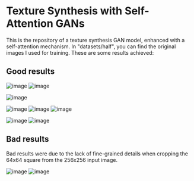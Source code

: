 # Texture Synthesis with Self-Attention GANs

This is the repository of a texture synthesis GAN model, enhanced with a self-attention mechanism. In "datasets/half", you can find the original images I used for training. 
These are some results achieved:

## Good results

![image](https://github.com/ChiaraGiaca/TextureSAGAN/assets/77294126/16224d18-1459-4a0e-98ef-72068f6565ea)
![image](https://github.com/ChiaraGiaca/TextureSAGAN/assets/77294126/6cf85a4d-4cee-4b38-ae53-69a7260f5b9a)

![image](https://github.com/ChiaraGiaca/TextureSAGAN/assets/77294126/766b8735-1fd7-4fe7-9e47-413bf40005e5)

![image](https://github.com/ChiaraGiaca/TextureSAGAN/assets/77294126/0417c02f-820b-4875-b238-0763f807628c)
![image](https://github.com/ChiaraGiaca/TextureSAGAN/assets/77294126/b0a405c1-b647-4cb2-945a-0041775e5fd5)
![image](https://github.com/ChiaraGiaca/TextureSAGAN/assets/77294126/fcceaead-e6e5-40b9-836e-eb3332fcd294)

![image](https://github.com/ChiaraGiaca/TextureSAGAN/assets/77294126/9c0ae0c2-3ab5-423d-80a7-babbd8d66670)
![image](https://github.com/ChiaraGiaca/TextureSAGAN/assets/77294126/07b92ce3-ee68-4409-8dda-4a1fe5ab3a8a)








## Bad results
Bad results were due to the lack of fine-grained details when cropping the 64x64 square from the 256x256 input image.


![image](https://github.com/ChiaraGiaca/TextureSAGAN/assets/77294126/1fb5bf68-5aad-4579-aedd-2044f55fdfcb)
![image](https://github.com/ChiaraGiaca/TextureSAGAN/assets/77294126/6f222f8b-6e3e-4cb6-a849-32e115376304)
